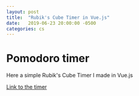 ```yaml
---
layout: post
title:  "Rubik's Cube Timer in Vue.js"
date:   2019-06-23 20:00:00 -0500
categories: cs
---
```


# Pomodoro timer

Here a simple Rubik's Cube Timer I made in Vue.js

[Link to the timer](https://willguimont.github.io/cube_timer/)
